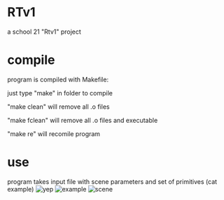 # RTv1
a school 21 "Rtv1" project

# compile
program is compiled with Makefile:

just type "make" in folder to compile

"make clean" will remove all .o files

"make fclean" will remove all .o files and executable

"make re" will recomile program

# use
program takes input file with scene parameters and set of primitives (cat example)
![yep](https://user-images.githubusercontent.com/20489896/111062247-c6daa980-84b8-11eb-8763-f96762b49f33.png)
![example](https://user-images.githubusercontent.com/20489896/111062253-cb9f5d80-84b8-11eb-8200-c843e9b85990.png)
![scene](https://user-images.githubusercontent.com/20489896/111062255-d0641180-84b8-11eb-9a4b-95e81e93b16d.png)
